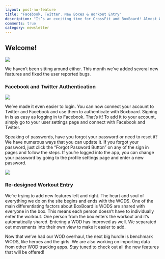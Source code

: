 ```yaml
---
layout: post-no-feature
title: "Facebook, Twitter, New Boxes & Workout Entry"
description: "It’s an exciting time for CrossFit and BoxBoard! Almost 80 Boxes have signed up. Since the open began, we have seen a huge increase in interest for the beta. We’ve got gyms signed up from all over the U.S. and a half dozen across the pond. To all the new athletes:"
comments: true
category: newsletter
---
```

## Welcome!
![](http://f.cl.ly/items/0C1y340e20221r1H0708/compy.jpg)

We haven’t been sitting around either. This month we’ve added several new features and fixed the user reported bugs.

### Facebook and Twitter Authentication
![](http://f.cl.ly/items/3C2W0m3E3H3K1e1o222L/Screen%20Shot%202014-03-27%20at%204.22.43%20PM.png)

We’ve made it even easier to login. You can now connect your account to Twitter and Facebook and use them to authenticate with Boxboard. Signing in is as easy as logging in to Facebook. That’s it! To add it to your account, simply go to your user settings page and connect with Facebook and Twitter.

Speaking of passwords, have you forgot your password or need to reset it? We have numerous ways that you can update it. If you forgot your password, just click the “Forgot Password Button” on any of the sign in pages and follow the steps. If you’re logged into the app, you can change your password by going to the profile settings page and enter a new password.

![](http://f.cl.ly/items/41031N1T1G2V0S3Z1u0o/compy-iphone.jpg)

### Re-designed Workout Entry

We’re trying to add new features left and right. The heart and soul of everything we do on the site begins and ends with the WODS. One of the main differentiating factors about BoxBoard is WODS are shared with everyone in the box. This means each person doesn’t have to individually enter the workout. One person from the box enters the workout and it’s automatically shared. Entering a WOD has improved as well. We separated out movements into their own view to make it easier to add.

Now that we’ve had our WOD overhaul, the next big hurdle is benchmark WODS, like heroes and the girls. We are also working on importing data from other WOD tracking apps. Stay tuned to check out all the new features that will be offered!